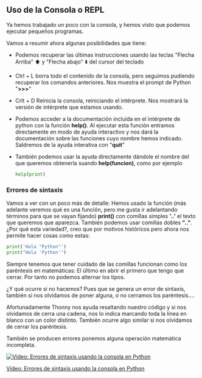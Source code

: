 ## Uso de la Consola o REPL

Ya hemos trabajado un poco con la consola, y hemos visto que podemos ejecutar pequeños programas. 

Vamos a resumir ahora algunas posibilidades que tiene:

* Podemos recuperar las últimas instrucciones usando las teclas "Flecha Arriba" ⬆️ y "Flecha abajo" ⬇️ del cursor del teclado

* Ctrl + L borra todo el contenido de la consola, pero seguimos pudiendo recuperar los comandos anteriores. Nos muestra el prompt de Python "**>>>**" 

* Crlt + D Reinicia la consola, reiniciando el intérprete. Nos mostrará la versión de intérprete que estamos usando. 

* Podemos acceder a la documentación incluída en el intérprete de python con la función **help()**. Al ejecutar esta función entramos directamente en modo de ayuda interactivo y nos dará la documentación sobre las funciones cuyo nombre hemos indicado. Saldremos de la ayuda interativa con "**quit**"

* También podemos usar la ayuda directamente dándole el nombre del que queremos obtenerla suando **help(funcion)**, como por ejemplo

    ```python
    help(print)
    ```

### Errores de sintaxis

Vamos a ver con un poco más de detalle: Hemos usado la función (más adelante veremos qué es una función, pero me gusta ir adelantando términos para que se vayan fijando) **print()** con  comillas simples **'..'**  el texto que queremos que aparezca. También podemos usar comillas dobles **".."**.  ¿Por qué esta variedad?, creo que por motivos históricos pero ahora nos permite hacer cosas como estas:

```python
print('Hola "Python"')
print("Hola 'Python'")
```

Siempre tenemos que tener cuidado de las comillas funcionan como los paréntesis en matemáticas: El último en abrir el primero que tengo que cerrar. Por tanto no podemos alternar los tipos.

¿Y qué ocurre si no hacemos? Pues que se genera un error de sintaxis, también si nos olvidamos de poner alguna, o no cerramos los paréntesis....

Afortunadamente Thonny nos ayuda resaltando nuestro código y si nos olvidamos de cerra una cadena, nos lo indica marcando toda la línea en blanco con un color distinto. También ocurre algo similar si nos olvidamos de cerrar los paréntesis.

También se producen errores ponemos alguna operación matemática incompleta.

[![Vídeo: Errores de sintaxis usando la consola en Python](https://img.youtube.com/vi/BE2PWARdtYs/0.jpg)](https://youtu.be/BE2PWARdtYs)


[Vídeo: Errores de sintaxis usando la consola en Python](https://youtu.be/BE2PWARdtYs)


